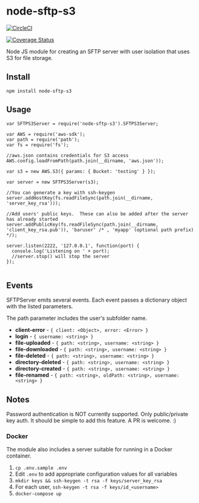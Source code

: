 # node-sftp-s3
[![CircleCI](https://circleci.com/gh/cmrigney/node-sftp-s3.svg?style=svg)](https://circleci.com/gh/cmrigney/node-sftp-s3)

[![Coverage Status](https://coveralls.io/repos/github/cmrigney/node-sftp-s3/badge.svg?branch=master)](https://coveralls.io/github/cmrigney/node-sftp-s3?branch=master)

Node JS module for creating an SFTP server with user isolation that uses S3 for file storage.

## Install

`npm install node-sftp-s3`

## Usage

```
var SFTPS3Server = require('node-sftp-s3').SFTPS3Server;

var AWS = require('aws-sdk');
var path = require('path');
var fs = require('fs');

//aws.json contains credentials for S3 access
AWS.config.loadFromPath(path.join(__dirname, 'aws.json'));

var s3 = new AWS.S3({ params: { Bucket: 'testing' } });

var server = new SFTPS3Server(s3);

//You can generate a key with ssh-keygen
server.addHostKey(fs.readFileSync(path.join(__dirname, 'server_key_rsa')));

//Add users' public keys.  These can also be added after the server has already started
server.addPublicKey(fs.readFileSync(path.join(__dirname, 'client_key_rsa.pub')), 'baruser' /* , 'myapp' (optional path prefix) */);

server.listen(2222, '127.0.0.1', function(port) {
  console.log('Listening on ' + port);
  //server.stop() will stop the server
});


```

## Events

SFTPServer emits several events.  Each event passes a dictionary object with the listed parameters.

The path parameter includes the user's subfolder name.

 * **client-error** - `{ client: <Object>, error: <Error> }`
 * **login** - `{ username: <string> }`
 * **file-uploaded** - `{ path: <string>, username: <string> }`
 * **file-downloaded** - `{ path: <string>, username: <string> }`
 * **file-deleted** - `{ path: <string>, username: <string> }`
 * **directory-deleted** - `{ path: <string>, username: <string> }`
 * **directory-created** - `{ path: <string>, username: <string> }`
 * **file-renamed** - `{ path: <string>, oldPath: <string>, username: <string> }`

## Notes

Password authentication is NOT currently supported.  Only public/private key auth. It should be simple to add this feature.  A PR is welcome. :)

### Docker

The module also includes a server suitable for running in a Docker container.

1. `cp .env.sample .env`
2. Edit `.env` to add appropriate configuration values for all variables
3. `mkdir keys && ssh-keygen -t rsa -f keys/server_key_rsa`
4. For each user, `ssh-keygen -t rsa -f keys/id_<username>`
5. `docker-compose up`
